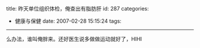 title: 昨天单位组织体检，俺查出有脂肪肝
id: 287
categories:
  - 健康与保健
date: 2007-02-28 15:15:24
tags:
---

<div id="msgcns!9697D6160EFEBC17!964" class="bvMsg"><div>么办法，谁叫俺胖来。还好医生说多做做运动就好了，HIHI</div>
<div> </div></div>